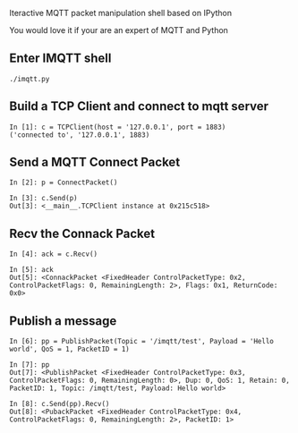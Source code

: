 Iteractive MQTT packet manipulation shell based on IPython

You would love it if your are an expert of MQTT and Python

## Enter IMQTT shell

```
./imqtt.py
```

## Build a TCP Client and connect to mqtt server
```
In [1]: c = TCPClient(host = '127.0.0.1', port = 1883)
('connected to', '127.0.0.1', 1883)
```

## Send a MQTT Connect Packet

```
In [2]: p = ConnectPacket()

In [3]: c.Send(p)
Out[3]: <__main__.TCPClient instance at 0x215c518>
```

## Recv the Connack Packet

```
In [4]: ack = c.Recv()

In [5]: ack
Out[5]: <ConnackPacket <FixedHeader ControlPacketType: 0x2, ControlPacketFlags: 0, RemainingLength: 2>, Flags: 0x1, ReturnCode: 0x0>
```

## Publish a message
```
In [6]: pp = PublishPacket(Topic = '/imqtt/test', Payload = 'Hello world', QoS = 1, PacketID = 1)

In [7]: pp
Out[7]: <PublishPacket <FixedHeader ControlPacketType: 0x3, ControlPacketFlags: 0, RemainingLength: 0>, Dup: 0, QoS: 1, Retain: 0, PacketID: 1, Topic: /imqtt/test, Payload: Hello world>

In [8]: c.Send(pp).Recv()
Out[8]: <PubackPacket <FixedHeader ControlPacketType: 0x4, ControlPacketFlags: 0, RemainingLength: 2>, PacketID: 1>
```
